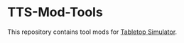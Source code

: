 # TTS-Mod-Tools

This repository contains tool mods for [Tabletop Simulator](https://store.steampowered.com/app/286160/Tabletop_Simulator/).
